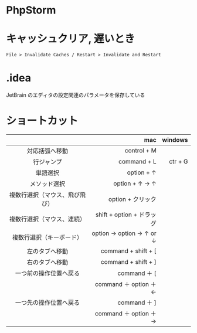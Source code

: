 # PhpStorm

# キャッシュクリア, 遅いとき

`File > Invalidate Caches / Restart > Invalidate and Restart`

# .idea

JetBrain のエディタの設定関連のパラメータを保存している

# ショートカット

| |mac|windows|
|:---:|---:|---:|
|対応括弧へ移動|control + M||
|行ジャンプ|command + L|ctr + G|
|単語選択|option + ↑||
|メソッド選択|option + ↑ -> ↑||
|複数行選択（マウス、飛び飛び）|option + クリック||
|複数行選択（マウス、連続）|shift + option + ドラッグ||
|複数行選択（キーボード）|option -> option -> ↑ or ↓||
|左のタブへ移動|command + shift + [||
|右のタブへ移動|command + shift + ]||
|一つ前の操作位置へ戻る|command ＋ [||
|   |command ＋ option ＋ ←||
|一つ先の操作位置へ戻る|	command ＋ ]||
|   |command ＋ option ＋ →||